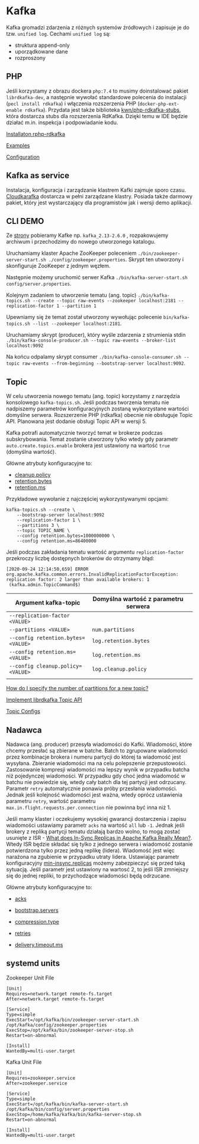 # Kafka

Kafka gromadzi zdarzenia z różnych systemów źródłowych i zapisuje je do tzw. `unified log`.
Cechami `unified log` są:

* struktura append-only
* uporządkowane dane
* rozproszony

## PHP

Jeśli korzystamy z obrazu dockera `php:7.4` to musimy doinstalować pakiet `librdkafka-dev`, a następnie wywołać standardowe polecenia do instalacji (`pecl install rdkafka`) i włączenia rozszerzenia PHP (`docker-php-ext-enable rdkafka`). Przydata jest także biblioteka [kwn/php-rdkafka-stubs](https://github.com/kwn/php-rdkafka-stubs), która dostarcza stubs dla rozszerzenia RdKafka. Dzięki temu w IDE będzie działać m.in. inspekcja i podpowiadanie kodu.

[Installaton rphp-rdkafka](https://github.com/arnaud-lb/php-rdkafka#installation)

[Examples](https://arnaud.le-blanc.net/php-rdkafka-doc/phpdoc/rdkafka.examples.html)

[Configuration](https://github.com/edenhill/librdkafka/blob/master/CONFIGURATION.md)

## Kafka as service

Instalacja, konfiguracja i zarządzanie klastrem Kafki zajmuje sporo czasu. [Cloudkarafka](https://www.cloudkarafka.com/) dostarcza w pełni zarządzane klastry. Posiada także darmowy pakiet, który jest wystarczający dla programistów jak i wersji demo aplikacji.

## CLI DEMO

Ze [strony](https://kafka.apache.org/downloads) pobieramy Kafke np. `kafka_2.13-2.6.0` , rozpakowujemy archiwum i przechodzimy do nowego utworzonego katalogu.

Uruchamiamy klaster Apache ZooKeeper poleceniem `./bin/zookeeper-server-start.sh ./config/zookeeper.properties`. Skrypt ten utworzony i skonfiguruje ZooKeeper z jednym węzłem.

Następnie możemy uruchomić serwer Kafka `./bin/kafka-server-start.sh config/server.properties`.

Kolejnym zadaniem to utworzenie tematu (ang. topic) `./bin/kafka-topics.sh --create --topic raw-events --zookeeper localhost:2181 --replication-factor 1 --partition 1`

Upewniamy się że temat został utworzony wywołując polecenie `bin/kafka-topics.sh --list --zookeeper localhost:2181`.

Uruchamiamy skrypt (producer), który wyśle zdarzenia z strumienia stdin `./bin/kafka-console-producer.sh --topic raw-events --broker-list localhost:9092`

Na końcu odpalamy skrypt consumer `./bin/kafka-console-consumer.sh --topic raw-events --from-beginning --bootstrap-server localhost:9092`.

## Topic

W celu utworzenia nowego tematu (ang. topic) korzystamy z narzędzia konsolowego `kafka-topics.sh`. Jeśli podczas tworzenia tematu nie nadpiszemy parametrów konfiguracyjnych zostaną wykorzystane wartości domyślne serwera. Rozszerzenie PHP (rdkafka) obecnie nie obsługuje Topic API. Planowana jest dodanie obsługi Topic API w wersji 5.

Kafka potrafi automatycznie tworzyć temat w brokerze podczas subskrybowania. Temat zostanie utworzony tylko wtedy gdy parametr `auto.create.topics.enable` brokera jest ustawiony na wartość `true` (domyślna wartość).

Główne atrybuty konfiguracyjne to:

* [cleanup.policy](https://kafka.apache.org/26/documentation.html#cleanup.policy)
* [retention.bytes](https://kafka.apache.org/26/documentation.html#retention.bytes)
* [retention.ms](https://kafka.apache.org/26/documentation.html#retention.ms)

Przykładowe wywołanie z najczęściej wykorzystywanymi opcjami:

```
kafka-topics.sh --create \
	--bootstrap-server localhost:9092
	--replication-factor 1 \
	--partitions 3 \
	--topic TOPIC_NAME \
	--config retention.bytes=1000000000 \
	--config retention.ms=86400000
```

Jeśli podczas zakładania tematu wartość argumentu `replication-factor` przekroczy liczbę dostępnych brokerów do otrzymamy błąd:
```
[2020-09-24 12:14:50,659] ERROR org.apache.kafka.common.errors.InvalidReplicationFactorException: replication factor: 2 larger than available brokers: 1
 (kafka.admin.TopicCommand$)
```

|Argument kafka-topic   | Domyślna wartość z parametru serwera  |   |
|---|---|---|
| `--replication-factor <VALUE>`  |   |   |
| `--partitions <VALUE>`  | `num.partitions`  |   |
| `--config retention.bytes=<VALUE>`  | `log.retention.bytes`  |   |
| `--config retention.ms=<VALUE>`  | `log.retention.ms`  |   |
| `--config cleanup.policy=<VALUE>`  | `log.cleanup.policy`  |   |
|   |   |   |

[How do I specify the number of partitions for a new topic?](https://github.com/arnaud-lb/php-rdkafka/issues/163)

[Implement librdkafka Topic API ](https://github.com/arnaud-lb/php-rdkafka/issues/215)

[Topic Configs](https://kafka.apache.org/26/documentation.html#topicconfigs)

## Nadawca

Nadawca (ang. producer) przesyła wiadomości do Kafki. Wiadomości, które chcemy przesłać są zbierane w batche. Batch to zgrupowane wiadomości przez kombinacje brokera i numeru partycji do której ta wiadomość jest wysyłana. Zbieranie wiadomości ma na celu polepszenie przepustowości. Zastosowanie kompresji wiadomości ma lepszy wynik w przypadku batcha niż pojedynczej wiadomości. W przypadku gdy choć jedna wiadomość w batchu nie powiedzie się, wtedy cały batch dla tej partycji jest odrzucany. Parametr `retry` automatycznie ponawia próby przesłania wiadomości. Jednak jeśli kolejność wiadomości jest ważna, wtedy oprócz ustawienia parametru `retry`, wartość parametru `max.in.flight.requests.per.connection` nie powinna być inna niż 1.

Jeśli mamy klaster i oczekujemy wysokiej gwarancji dostarczenia i zapisu wiadomości ustawiamy parametr `acks` na wartość `all` lub `-1`. Jednak jeśli brokery z repliką partycji tematu działają bardzo wolno, to mogą zostać usunięte z ISR - [What does In-Sync Replicas in Apache Kafka Really Mean?](https://www.cloudkarafka.com/blog/2019-09-28-what-does-in-sync-in-apache-kafka-really-mean.html). Wtedy ISR będzie składać się tylko z jednego serwera i wiadomość zostanie potwierdzona tylko przez jedną replikę (lidera). Wiadomość jest więc narażona na zgubienie w przypadku utraty lidera. Ustawiając parametr konfiguracyjny [min-insync.replicas](https://kafka.apache.org/documentation/#min.insync.replicas) możemy zabezpieczyć się przed taką sytuacją. Jeśli parametr jest ustawiony na wartosć 2, to jeśli ISR zmniejszy się do jednej repliki, to  przychodzące wiadomości będą odrzucane.

Główne atrybuty konfiguracyjne to:

* [acks ](https://kafka.apache.org/26/documentation/#acks)

* [bootstrap.servers](https://kafka.apache.org/26/documentation/#bootstrap.servers)

* [compression.type](https://kafka.apache.org/26/documentation/#compression.type)

* [retries](https://kafka.apache.org/26/documentation/#retries)

* [delivery.timeout.ms](https://kafka.apache.org/26/documentation/#delivery.timeout.ms)

## systemd units

Zookeeper Unit File

```
[Unit]
Requires=network.target remote-fs.target
After=network.target remote-fs.target

[Service]
Type=simple
ExecStart=/opt/kafka/bin/zookeeper-server-start.sh /opt/kafka/config/zookeeper.properties
ExecStop=/opt/kafka/bin/zookeeper-server-stop.sh
Restart=on-abnormal

[Install]
WantedBy=multi-user.target
```

Kafka Unit File
```
[Unit]
Requires=zookeeper.service
After=zookeeper.service

[Service]
Type=simple
ExecStart=/opt/kafka/bin/kafka-server-start.sh /opt/kafka/bin/config/server.properties
ExecStop=/home/kafka/kafka/bin/kafka-server-stop.sh
Restart=on-abnormal

[Install]
WantedBy=multi-user.target
```
